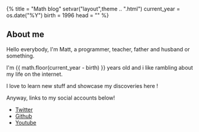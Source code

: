 {%
title = "Math blog"
setvar("layout",theme .. ".html")
current_year = os.date("%Y")
birth = 1996
head = ""
%}

## About me

Hello everybody, I'm Matt, a programmer, teacher, father and husband or something.

I'm {{ math.floor(current_year - birth) }} years old and i like rambling about my life on the internet.

I love to learn new stuff and showcase my discoveries here !

Anyway, links to my social accounts below!

- [Twitter](https://github.com)
- [Github](https://github.com)
- [Youtube](https://github.com)
